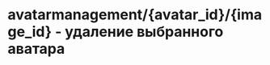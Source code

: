#  avatarmanagement/{avatar_id}/{image_id} - удаление выбранного аватара

<api-endpoint openapi-path="../../specifications/avatars.json" method="DELETE" endpoint="/api/avatarmanagement/v1/f2fcc6ee-4baa-45f2-a52f-7de82ba836aa/171"/>